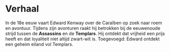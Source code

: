# Verhaal

In de 18e eeuw vaart Edward Kenway over de Caraïben op zoek naar roem en avontuur.
Tijdens zijn avonturen raakt hij betrokken bij de eeuwenoude strijd tussen de **Assassins** en de **Templars**.
Hij ontdekt dat vrijheid een prijs heeft en dat loyaliteit niet altijd zwart-wit is.
Toegevoegd: Edward ontdekt een geheim eiland vol Templars.

